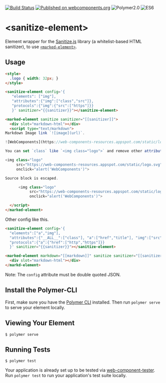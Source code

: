 [![Build Status](https://travis-ci.org/howking/sanitize-element.svg?branch=master)](https://travis-ci.org/howking/sanitize-element)
[![Published on webcomponents.org](https://img.shields.io/badge/webcomponents.org-published-blue.svg)](https://www.webcomponents.org/element/howking/sanitize-element)
![Polymer2.0](https://img.shields.io/badge/Polymer-2.0-blue.svg)
![ES6](https://img.shields.io/badge/es-6-red.svg)

# &lt;sanitize-element&gt;

Element wrapper for the [Sanitize.js](https://github.com/gbirke/Sanitize.js) library (a whitelist-based HTML sanitizer),
to use [`<marked-element>`](https://www.webcomponents.org/element/PolymerElements/marked-element).

## Usage

<!--
```
<custom-element-demo>
  <template>
    <style>
      pre {
        padding: 16px;
        overflow: auto;
        line-height: 1.20;
        background-color: #f6f8fa;
        font-family: monospace;
        border-radius: 3px;
      }
    </style>
    <link rel="import" href="sanitize-element.html">
    <script src="https://cdn.rawgit.com/gbirke/Sanitize.js/master/lib/sanitize.js"></script>
    <link rel="import" href="../marked-element/marked-element.html">
    <dom-bind>
      <template is="dom-bind">
        <next-code-block></next-code-block>
      </template>
    </dom-bind>
  </template>
</custom-element-demo>
```
-->
```html
<style>
  .logo { width: 32px; }
</style>

<sanitize-element config='{
   "elements": ["img"],
   "attributes":{"img":["class","src"]},
   "protocols":{"img":{"src":["https"]}}
   }' sanitizer="{{sanitizer}}"></sanitize-element>

<marked-element sanitize sanitizer="[[sanitizer]]">
  <div slot="markdown-html"></div>
  <script type="text/markdown">
Markdown Image link `![image](url)`.

![WebComponents](https://web-components-resources.appspot.com/static/logo.svg)

You can set `class` like `<img class="logo">` and remove other attributes (e.g. onclick).

<img class="logo"
     src="https://web-components-resources.appspot.com/static/logo.svg"
     onclick="alert('WebComponents')">

Source block is escaped.

      <img class="logo"
           src="https://web-components-resources.appspot.com/static/logo.svg"
           onclick="alert('WebComponents')">

  </script>
</marked-element>
```

Other config like this.

``` html
<sanitize-element config='{
  "elements":["a","img"],
  "attributes":{"__ALL__":["class"], "a":["href","title"], "img":["src"]},
  "protocols":{"a":{"href":["http","https"]}}
  }' sanitizer="{{sanitizer}}"></sanitize-element>

<marked-element markdown="[[markdown]]" sanitize sanitizer="[[sanitizer]]">
  <div slot="markdown-html"></div>
</markd-element>
```

Note: The `config` attribute must be double quoted JSON.

## Install the Polymer-CLI

First, make sure you have the [Polymer CLI](https://www.npmjs.com/package/polymer-cli) installed. Then run `polymer serve` to serve your element locally.

## Viewing Your Element

```
$ polymer serve
```

## Running Tests

```
$ polymer test
```

Your application is already set up to be tested via [web-component-tester](https://github.com/Polymer/web-component-tester). Run `polymer test` to run your application's test suite locally.
